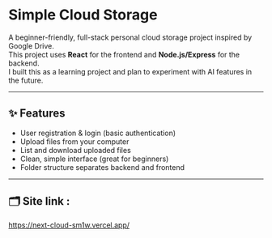 # Simple Cloud Storage

A beginner-friendly, full-stack personal cloud storage project inspired by Google Drive.  
This project uses **React** for the frontend and **Node.js/Express** for the backend.  
I built this as a learning project and plan to experiment with AI features in the future.

---

## ✨ Features

- User registration & login (basic authentication)
- Upload files from your computer
- List and download uploaded files
- Clean, simple interface (great for beginners)
- Folder structure separates backend and frontend

---

## 🗂️ Site link :
https://next-cloud-sm1w.vercel.app/
